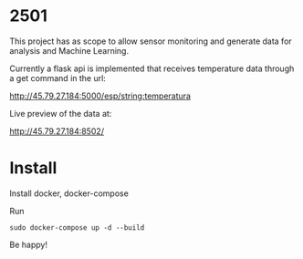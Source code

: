 # 2501

This project has as scope to allow sensor monitoring and generate data for analysis and Machine Learning.

Currently a flask api is implemented that receives temperature data through a get command in the url:

http://45.79.27.184:5000/esp/<string:temperatura>

Live preview of the data at:

http://45.79.27.184:8502/

# Install

Install docker, docker-compose

Run
```
sudo docker-compose up -d --build
```

Be happy!
